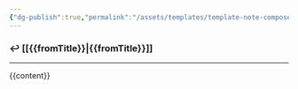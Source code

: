 ```yaml
---
{"dg-publish":true,"permalink":"/assets/templates/template-note-composer-1/"}
---
```


### ↩ [[{{fromTitle}}\|{{fromTitle}}]]

---
{{content}}